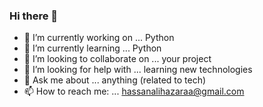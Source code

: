 ### Hi there 👋

- 🔭 I’m currently working on ... Python
- 🌱 I’m currently learning ... Python
- 👯 I’m looking to collaborate on ... your project
- 🤔 I’m looking for help with ... learning new technologies
- 💬 Ask me about ... anything (related to tech)
- 📫 How to reach me: ... hassanalihazaraa@gmail.com
